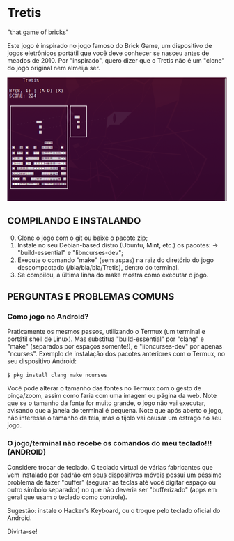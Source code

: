 # Tretis
"that game of bricks"

Este jogo é inspirado no jogo famoso do Brick Game, um dispositivo de jogos eletrônicos portátil que você deve conhecer se nasceu antes de meados de 2010.
Por "inspirado", quero dizer que o Tretis não é um "clone" do jogo original nem almeija ser.

![Jogando Tretis no terminal](https://raw.githubusercontent.com/lessodon/Tretis/master/image/Tretis.png)


## COMPILANDO E INSTALANDO

0. Clone o jogo com o git ou baixe o pacote zip;
1. Instale no seu Debian-based distro (Ubuntu, Mint, etc.) os pacotes:
-> "build-essential" e "libncurses-dev";
2. Execute o comando "make" (sem aspas) na raiz do diretório do jogo descompactado (/bla/bla/bla/Tretis), dentro do terminal.
3. Se compilou, a última linha do make mostra como executar o jogo.


## PERGUNTAS E PROBLEMAS COMUNS

### Como jogo no Android?

Praticamente os mesmos passos, utilizando o Termux (um terminal e portátil shell de Linux).
Mas substitua "build-essential" por "clang" e "make" (separados por espaços somente!), e "libncurses-dev" por apenas "ncurses".
Exemplo de instalação dos pacotes anteriores com o Termux, no seu dispositivo Android:

```$ pkg install clang make ncurses```

Você pode alterar o tamanho das fontes no Termux com o gesto de pinça/zoom, assim como faria com uma imagem ou página da web.
Note que se o tamanho da fonte for muito grande, o jogo não vai executar, avisando que a janela do terminal é pequena.
Note que após aberto o jogo, não interessa o tamanho da tela, mas o tijolo vai causar um estrago no seu jogo.


### O jogo/terminal não recebe os comandos do meu teclado!!! (ANDROID)

Considere trocar de teclado. O teclado virtual de várias fabricantes que vem instalado por padrão em seus dispositivos móveis possui um péssimo problema de fazer "buffer" (segurar as teclas até você digitar espaço ou outro símbolo separador) no que não deveria ser "bufferizado" (apps em geral que usam o teclado como controle).

Sugestão: instale o Hacker's Keyboard, ou o troque pelo teclado oficial do Android.

Divirta-se!
